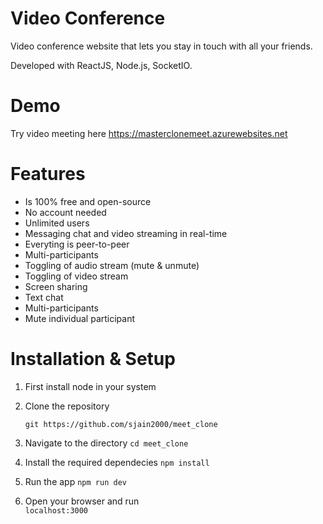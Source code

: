 # Video Conference

Video conference website that lets you stay in touch with all your friends.

Developed with ReactJS, Node.js, SocketIO.


# Demo
Try video meeting here https://masterclonemeet.azurewebsites.net

# Features
- Is 100% free and open-source
- No account needed
- Unlimited users
- Messaging chat and video streaming in real-time
- Everyting is peer-to-peer
- Multi-participants
- Toggling of audio stream (mute & unmute)
- Toggling of video stream
- Screen sharing
- Text chat
- Multi-participants
- Mute individual participant

# Installation & Setup

1. First install node in your system
2. Clone the repository 

    ```git https://github.com/sjain2000/meet_clone```

3. Navigate to the directory
    ```cd meet_clone```

4. Install the required dependecies
    ```npm install```

5. Run the app
    ```npm run dev```
6. Open your browser and run                
    ```localhost:3000```
